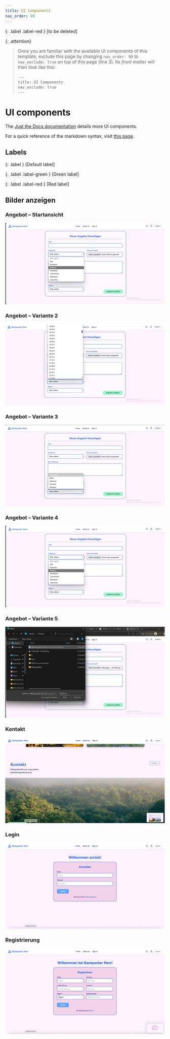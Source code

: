 ```yaml
---
title: UI Components
nav_order: 99
---
```


{: .label .label-red }
[to be deleted]

{: .attention}
> Once you are familiar with the available UI components of this template, exclude this page by changing `nav_order: 99` to `nav_exclude: true` on top of this page (line 3). Its *front matter* will then look like this:
> ```
> ---
> title: UI Components
> nav_exclude: true
> ---
> ```

# UI components

The [Just the Docs documentation](https://just-the-docs.github.io/just-the-docs/docs/ui-components) details more UI components.

For a quick reference of the markdown syntax, visit [this page](https://github.com/just-the-docs/just-the-docs/blob/main/docs/index-test.md?plain=1).





## Labels

{: .label }
[Default label]

{: .label .label-green }
[Green label]

{: .label .label-red }
[Red label]



## Bilder anzeigen

### Angebot – Startansicht
![Angebot 1](assets/images/angebot.jpg)

### Angebot – Variante 2
![Angebot 2](assets/images/angebot2.jpg)

### Angebot – Variante 3
![Angebot 3](assets/images/angebot3.jpg)

### Angebot – Variante 4
![Angebot 4](assets/images/angebot7.jpeg)

### Angebot – Variante 5
![Angebot 5](assets/images/angebot8.jpeg)

### Kontakt
![Kontakt](assets/images/kontakt.jpg)

### Login
![Login](assets/images/login.jpg)

### Registrierung
![Register](assets/images/register.jpg)
